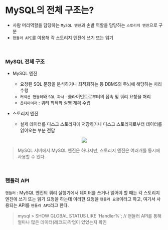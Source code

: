 # MySQL의 전체 구조는?
+ 사람 머리역할을 담당하는 `MySQL 엔진`과 손발 역할을 담당하는 `스토리지 엔진`으로 구분
+ `핸들러 API`를 이용해 각 스토리지 엔진에 쓰기 또는 읽기

<br/>

### MySQL 전체 구조

+ MySQL 엔진
  + 요청된 SQL 문장을 분석하거나 최적화하는 등 DBMS의 두뇌에 해당하는 처리 수행
  + `커넥션 핸들러`와 `SQL 파서` : 클라이언트로부터의 접속 및 쿼리 요청을 처리
  + `옵티마이저` : 쿼리 최적화 실행 계획 수립

+ 스토리지 엔진
  + 실제 데이터를 디스크 스토리지에 저장하거나 디스크 스토리지로부터 데이터를 읽어오는 부분 전담
<p align="center">
  <img src="https://user-images.githubusercontent.com/76584547/164261876-dc3b73b9-69c2-4fb7-aea8-58dfe742ce14.png">
</p>

>  MySQL 서버에서 MySQL 엔진은 하나지만, 스토리지 엔진은 여러개를 동시에 사용할 수 있다.

<br/>

### 핸들러 API
`핸들러` : MySQL 엔진의 쿼리 실행기에서 데이터를 쓰거나 읽어야 할 때는 각 스토리지 엔진에 쓰기 또는 읽기 요청을 하는데 이러한 요청을 `핸들러 요청`이라고 하고, 여기서 사용되는 API를 `핸들러 API`라고 한다.
> mysql > SHOW GLOBAL STATUS LIKE 'Handler%'; // 핸들러 API를 통해 얼마나 많은 데이터(레코드)작업이 있었는지 확인
